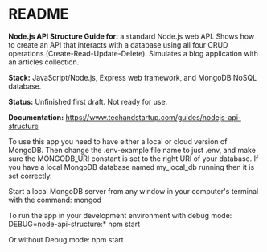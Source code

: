 # README

**Node.js API Structure Guide for:**  a standard Node.js web API. Shows how to create an API that interacts with a database using all four CRUD operations (Create-Read-Update-Delete). Simulates a blog application with an articles collection. 

**Stack:** JavaScript/Node.js, Express web framework, and MongoDB NoSQL database.  

**Status:** Unfinished first draft. Not ready for use.

**Documentation:** https://www.techandstartup.com/guides/nodejs-api-structure

To use this app you need to have either a local or cloud version of MongoDB. 
Then change the .env-example file name to just .env, and make sure the MONGODB_URI constant is set to the right URI of your database. If you have a local MongoDB database named my_local_db running then it is set correctly.

Start a local MongoDB server from any window in your computer's terminal with the command:
mongod

To run the app in your development environment with debug mode:  
DEBUG=node-api-structure:* npm start

Or without Debug mode: 
npm start